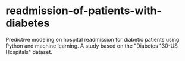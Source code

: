 # readmission-of-patients-with-diabetes
Predictive modeling on hospital readmission for diabetic patients using Python and machine learning. A study based on the "Diabetes 130-US Hospitals" dataset.
